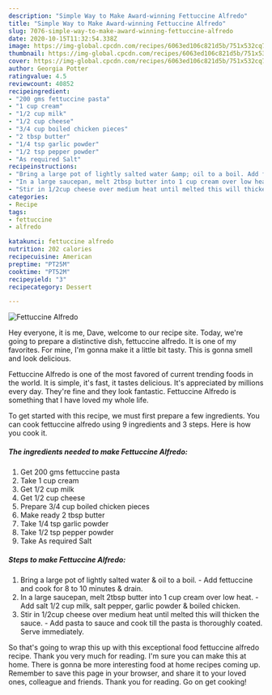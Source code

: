 ```yaml
---
description: "Simple Way to Make Award-winning Fettuccine Alfredo"
title: "Simple Way to Make Award-winning Fettuccine Alfredo"
slug: 7076-simple-way-to-make-award-winning-fettuccine-alfredo
date: 2020-10-15T11:32:54.338Z
image: https://img-global.cpcdn.com/recipes/6063ed106c821d5b/751x532cq70/fettuccine-alfredo-recipe-main-photo.jpg
thumbnail: https://img-global.cpcdn.com/recipes/6063ed106c821d5b/751x532cq70/fettuccine-alfredo-recipe-main-photo.jpg
cover: https://img-global.cpcdn.com/recipes/6063ed106c821d5b/751x532cq70/fettuccine-alfredo-recipe-main-photo.jpg
author: Georgia Potter
ratingvalue: 4.5
reviewcount: 40852
recipeingredient:
- "200 gms fettuccine pasta"
- "1 cup cream"
- "1/2 cup milk"
- "1/2 cup cheese"
- "3/4 cup boiled chicken pieces"
- "2 tbsp butter"
- "1/4 tsp garlic powder"
- "1/2 tsp pepper powder"
- "As required Salt"
recipeinstructions:
- "Bring a large pot of lightly salted water &amp; oil to a boil. Add fettuccine and cook for 8 to 10 minutes &amp; drain."
- "In a large saucepan, melt 2tbsp butter into 1 cup cream over low heat. Add salt 1/2 cup milk, salt pepper, garlic powder &amp; boiled chicken."
- "Stir in 1/2cup cheese over medium heat until melted this will thicken the sauce. Add pasta to sauce and cook till the pasta is thoroughly coated. Serve immediately."
categories:
- Recipe
tags:
- fettuccine
- alfredo

katakunci: fettuccine alfredo 
nutrition: 202 calories
recipecuisine: American
preptime: "PT25M"
cooktime: "PT52M"
recipeyield: "3"
recipecategory: Dessert

---
```



![Fettuccine Alfredo](https://img-global.cpcdn.com/recipes/6063ed106c821d5b/751x532cq70/fettuccine-alfredo-recipe-main-photo.jpg)

Hey everyone, it is me, Dave, welcome to our recipe site. Today, we're going to prepare a distinctive dish, fettuccine alfredo. It is one of my favorites. For mine, I'm gonna make it a little bit tasty. This is gonna smell and look delicious.

Fettuccine Alfredo is one of the most favored of current trending foods in the world. It is simple, it's fast, it tastes delicious. It's appreciated by millions every day. They're fine and they look fantastic. Fettuccine Alfredo is something that I have loved my whole life.




To get started with this recipe, we must first prepare a few ingredients. You can cook fettuccine alfredo using 9 ingredients and 3 steps. Here is how you cook it.

<!--inarticleads1-->

##### The ingredients needed to make Fettuccine Alfredo:

1. Get 200 gms fettuccine pasta
1. Take 1 cup cream
1. Get 1/2 cup milk
1. Get 1/2 cup cheese
1. Prepare 3/4 cup boiled chicken pieces
1. Make ready 2 tbsp butter
1. Take 1/4 tsp garlic powder
1. Take 1/2 tsp pepper powder
1. Take As required Salt




<!--inarticleads2-->

##### Steps to make Fettuccine Alfredo:

1. Bring a large pot of lightly salted water &amp; oil to a boil. - Add fettuccine and cook for 8 to 10 minutes &amp; drain.
1. In a large saucepan, melt 2tbsp butter into 1 cup cream over low heat. - Add salt 1/2 cup milk, salt pepper, garlic powder &amp; boiled chicken.
1. Stir in 1/2cup cheese over medium heat until melted this will thicken the sauce. - Add pasta to sauce and cook till the pasta is thoroughly coated. Serve immediately.




So that's going to wrap this up with this exceptional food fettuccine alfredo recipe. Thank you very much for reading. I'm sure you can make this at home. There is gonna be more interesting food at home recipes coming up. Remember to save this page in your browser, and share it to your loved ones, colleague and friends. Thank you for reading. Go on get cooking!
